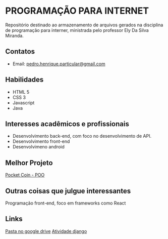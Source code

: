 # PROGRAMAÇÃO PARA INTERNET
Repositório destinado ao armazenamento de arquivos gerados na disciplina de programação para interner, ministrada pelo professor Ely Da Silva Miranda.

## Contatos
* Email: pedro.henrique.particular@gmail.com

## Habilidades
* HTML 5 
* CSS 3
* Javascript
* Java

## Interesses acadêmicos e profissionais
* Desenvolvimento back-end, com foco no desenvolvimento de API.
* Desenvolvimento front-end
* Desenvolvimeno android

## Melhor Projeto
[Pocket Coin - POO](https://github.com/PedroHenriqueDevBR/App-Pocket-Coin)

## Outras coisas que julgue interessantes
Programação front-end, foco em frameworks como React

## Links

[Pasta no google drive](https://drive.google.com/drive/folders/1-UY3I8MjhhPsXnAygyA3FGLc1FuBKpWH)
[Atividade django](https://drive.google.com/file/d/1m8zi_sNV-WxgoMSgJBLK_G6ybmFdbyEQ/view)

